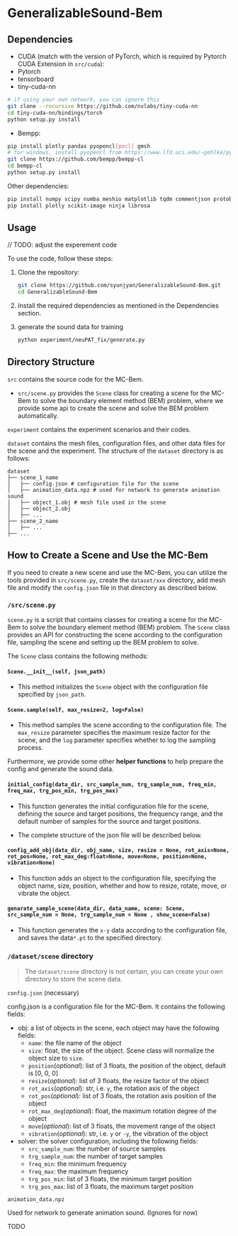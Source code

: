 # GeneralizableSound-Bem

## Dependencies

- CUDA (match with the version of PyTorch, which is required by Pytorch CUDA Extension in `src/cuda`):
- Pytorch
- tensorboard
- tiny-cuda-nn

```bash
# if using your own network, you can ignore this
git clone --recursive https://github.com/nvlabs/tiny-cuda-nn
cd tiny-cuda-nn/bindings/torch
python setup.py install
```

- Bempp:

```bash
pip install plotly pandas pyopencl[pocl] gmsh
# for windows, install pyopencl from https://www.lfd.uci.edu/~gohlke/pythonlibs/#pyopencl
git clone https://github.com/bempp/bempp-cl
cd bempp-cl
python setup.py install
```

Other dependencies:

```bash
pip install numpy scipy numba meshio matplotlib tqdm commentjson protobuf ipywidgets IPython
pip install plotly scikit-image ninja librosa
```


## Usage

// TODO: adjust the experement code

To use the code, follow these steps:

1. Clone the repository:

    ```bash
    git clone https://github.com/syunjyan/GeneralizableSound-Bem.git
    cd GeneralizableSound-Bem
    ```

2. Install the required dependencies as mentioned in the Dependencies section.

3. generate the sound data for training

    ```bash
    python experiment/neuPAT_fix/generate.py
    ```


## Directory Structure

`src` contains the source code for the MC-Bem. 
- `src/scene.py` provides the `Scene` class for creating a scene for the MC-Bem to solve the boundary element method (BEM) problem, where we provide some api to create the scene and solve the BEM problem automatically.

`experiment` contains the experiment scenarios and their codes.

`dataset` contains the mesh files, configuration files, and other data files for the scene and the experiment. The structure of the `dataset` directory is as follows:
```
dataset
├── scene_1_name
│   ├── config.json # configuration file for the scene
│   ├── animation_data.npz # used for network to generate animation sound
│   ├── object_1.obj # mesh file used in the scene
│   ├── object_2.obj
│   ├── ...
├── scene_2_name
│   ├── ...
├── ...

```




## How to Create a Scene and Use the MC-Bem

If you need to create a new scene and use the MC-Bem, you can utilize the tools provided in `src/scene.py`, create the `dataset/xxx` directory, add mesh file and modify the `config.json` file in that directory as described below.

### `/src/scene.py`

`scene.py` is a script that contains classes for creating a scene for the MC-Bem to solve the boundary element method (BEM) problem. The `Scene` class provides an API for constructing the scene according to the configuration file, sampling the scene and setting up the BEM problem to
solve. 

The `Scene` class contains the following methods:

#### `Scene.__init__(self, json_path)`

- This method initializes the `Scene` object with the configuration file specified by `json_path`.

#### `Scene.sample(self, max_resize=2, log=False)`

-  This method samples the scene according to the configuration file. The `max_resize` parameter specifies the maximum resize factor for the scene, and the `log` parameter specifies whether to log the sampling process.


Furthermore, we provide some other **helper functions** to help prepare the config and generate the sound data.

#### `initial_config(data_dir, src_sample_num, trg_sample_num, freq_min, freq_max, trg_pos_min, trg_pos_max)`

- This function generates the initial configuration file for the scene, defining the source and target positions, the frequency range, and the default number of samples for the source and target positions.

- The complete structure of the json file will be described below.

#### `config_add_obj(data_dir, obj_name, size, resize = None, rot_axis=None, rot_pos=None, rot_max_deg:float=None, move=None, position=None, vibration=None)`

- This function adds an object to the configuration file, specifying the object name, size, position,  whether and how to resize, rotate, move, or vibrate the object.

#### `genarate_sample_scene(data_dir, data_name, scene: Scene, src_sample_num = None, trg_sample_num = None , show_scene=False)`

- This function generates the `x-y` data according to the configuration file, and saves the data`*.pt` to the specified directory.

### `/dataset/scene` directory

> The `dataset/scene` directory is not certain, you can create your own directory to store the scene data.


`config.json` (necessary)

config.json is a configuration file for the MC-Bem. It contains the following fields:

- obj: a list of objects in the scene, each object may have the following fields:
    - `name`: the file name of the object
    - `size`: float, the size of the object. Scene class will normalize the object size to `size`.
    - `position`(*optional*): list of 3 floats, the position of the object, default is [0, 0, 0]
    - `resize`(*optional*): list of 3 floats, the resize factor of the object
    - `rot_axis`(*optional*): str, i.e. `y`, the rotation axis of the object
    - `rot_pos`(*optional*): list of 3 floats, the rotation axis position of the object
    - `rot_max_deg`(*optional*): float, the maximum rotation degree of the object
    - `move`(*optional*): list of 3 floats, the movement range of the object
    - `vibration`(*optional*): str, i.e. `y` or `-y`, the vibration of the object
- solver: the solver configuration, including the following fields:
    - `src_sample_num`: the number of source samples
    - `trg_sample_num`: the number of target samples
    - `freq_min`: the minimum frequency
    - `freq_max`: the maximum frequency
    - `trg_pos_min`: list of 3 floats, the minimum target position
    - `trg_pos_max`: list of 3 floats, the maximum target position

`animation_data.npz`

Used for network to generate animation sound. (Ignores for now)

TODO
